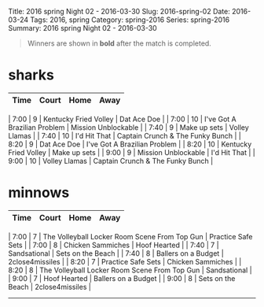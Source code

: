 Title: 2016 spring Night 02 - 2016-03-30
Slug: 2016-spring-02
Date: 2016-03-24
Tags: 2016, spring
Category: spring-2016
Series: spring-2016
Summary: 2016 spring Night 02 - 2016-03-30

> Winners are shown in **bold** after the match is completed.

sharks
=====
| Time | Court | Home | Away |
| ---- | ----- | ---- | ---- |
<!-- begin table -->
| 7:00 | 9 | Kentucky Fried Volley | Dat Ace Doe |
| 7:00 | 10 | I've Got A Brazilian Problem | Mission Unblockable |
| 7:40 | 9 | Make up sets | Volley Llamas |
| 7:40 | 10 | I'd Hit That | Captain Crunch & The Funky Bunch |
| 8:20 | 9 | Dat Ace Doe | I've Got A Brazilian Problem |
| 8:20 | 10 | Kentucky Fried Volley | Make up sets |
| 9:00 | 9 | Mission Unblockable | I'd Hit That |
| 9:00 | 10 | Volley Llamas | Captain Crunch & The Funky Bunch |
<!-- end table -->

minnows
=====
| Time | Court | Home | Away |
| ---- | ----- | ---- | ---- |
<!-- begin table -->
| 7:00 | 7 | The Volleyball Locker Room Scene From Top Gun | Practice Safe Sets |
| 7:00 | 8 | Chicken Sammiches | Hoof Hearted |
| 7:40 | 7 | Sandsational | Sets on the Beach |
| 7:40 | 8 | Ballers on a Budget | 2close4missiles |
| 8:20 | 7 | Practice Safe Sets | Chicken Sammiches |
| 8:20 | 8 | The Volleyball Locker Room Scene From Top Gun | Sandsational |
| 9:00 | 7 | Hoof Hearted | Ballers on a Budget |
| 9:00 | 8 | Sets on the Beach | 2close4missiles |
<!-- end table -->




---